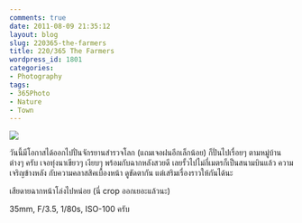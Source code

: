 ```yaml
---
comments: true
date: 2011-08-09 21:35:12
layout: blog
slug: 220365-the-farmers
title: 220/365 The Farmers
wordpress_id: 1801
categories:
- Photography
tags:
- 365Photo
- Nature
- Town
---
```


[![](http://files.armno.in.th/uploads/2011/08/220-600x401.jpg)](http://files.armno.in.th/uploads/2011/08/220.jpg)

วันนี้มีโอกาสได้ออกไปปั่นจักรยานสำรวจโลก (แถมเจอฝนอีกเล็กน้อย) ก็ปั่นไปเรื่อยๆ ตามหมู่บ้านต่างๆ ครับ เจอทุ่งนาเขียวๆ เงียบๆ พร้อมกับฉากหลังสวยดี เลยรั้วไปไม่กี่เมตรก็เป็นสนามบินแล้ว ความเจริญข้างหลัง กับความคลาสสิคเบื้องหน้า ดูขัดตากัน แต่เสริมเรื่องราวให้กันได้นะ

เสียดายฉากหน้าโล่งไปหน่อย (นี่ crop ออกเยอะแล้วนะ)

35mm, F/3.5, 1/80s, ISO-100 ครับ
